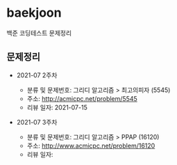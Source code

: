# baekjoon
백준 코딩테스트 문제정리

## 문제정리
- 2021-07 2주차
  - 분류 및 문제번호: 그리디 알고리즘 > 최고의피자 (5545)
  - 주소: http://acmicpc.net/problem/5545
  - 리뷰 일자: 2021-07-15

- 2021-07 3주차
  - 분류 및 문제번호: 그리디 알고리즘 > PPAP (16120)
  - 주소: http://www.acmicpc.net/problem/16120
  - 리뷰 일자: 
